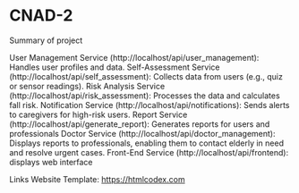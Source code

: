 # CNAD-2

Summary of project

User Management Service (http://localhost/api/user_management): Handles user profiles and data.
Self-Assessment Service (http://localhost/api/self_assessment): Collects data from users (e.g., quiz or sensor readings).
Risk Analysis Service (http://localhost/api/risk_assessment): Processes the data and calculates fall risk.
Notification Service (http://localhost/api/notifications): Sends alerts to caregivers for high-risk users.
Report Service (http://localhost/api/generate_report): Generates reports for users and professionals
Doctor Service (http://localhost/api/doctor_management): Displays reports to professionals, enabling them to contact elderly in need and resolve urgent cases.
Front-End Service (http://localhost/api/frontend): displays web interface


Links
Website Template: https://htmlcodex.com